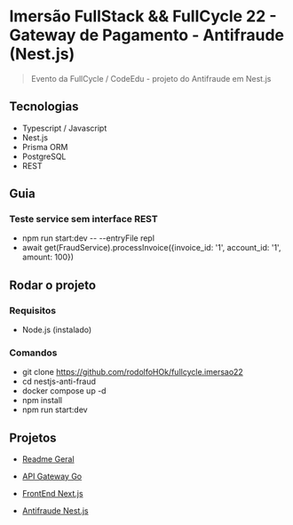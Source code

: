 # Imersão FullStack && FullCycle 22 - Gateway de Pagamento - Antifraude (Nest.js)

> Evento da FullCycle / CodeEdu - projeto do Antifraude em Nest.js

## Tecnologias

- Typescript / Javascript
- Nest.js
- Prisma ORM
- PostgreSQL
- REST

## Guia

### Teste service sem interface REST

- npm run start:dev -- --entryFile repl
- await get(FraudService).processInvoice({invoice_id: '1', account_id: '1', amount: 100})

## Rodar o projeto

### Requisitos

- Node.js (instalado)

### Comandos

- git clone https://github.com/rodolfoHOk/fullcycle.imersao22
- cd nestjs-anti-fraud
- docker compose up -d
- npm install
- npm run start:dev

## Projetos

- [Readme Geral](../README.md)

- [API Gateway Go](../go-gateway-api/README.md)

- [FrontEnd Next.js](../nextjs-frontend/README.md)

- [Antifraude Nest.js](#imersão-fullstack--fullcycle-22---gateway-de-pagamento---antifraude-nestjs)
